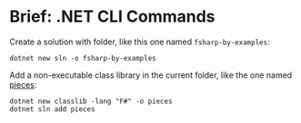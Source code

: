 # Brief: .NET CLI Commands

Create a solution with folder, like this one named  `fsharp-by-examples`:

```
dotnet new sln -o fsharp-by-examples
```

Add a non-executable class library in the current folder, like the one named [pieces](pieces):

```
dotnet new classlib -lang "F#" -o pieces
dotnet sln add pieces
```
